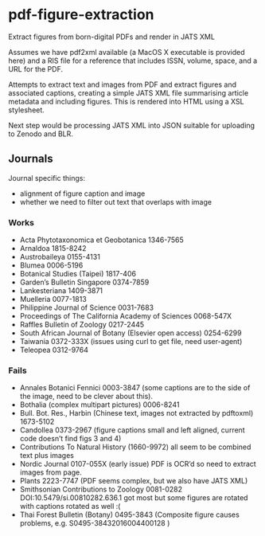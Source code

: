 # pdf-figure-extraction

Extract figures from born-digital PDFs and render in JATS XML


Assumes we have pdf2xml available (a MacOS X executable is provided here) and a RIS file for a reference that includes ISSN, volume, space, and a URL for the PDF.

Attempts to extract text and images from PDF and extract figures and associated captions, creating a simple JATS XML file summarising article metadata and including figures. This is rendered into HTML using a XSL stylesheet.

Next step would be processing JATS XML into JSON suitable for uploading to Zenodo and BLR.

## Journals

Journal specific things:
- alignment of figure caption and image
- whether we need to filter out text that overlaps with image

### Works
- Acta Phytotaxonomica et Geobotanica 1346-7565
- Arnaldoa 1815-8242
- Austrobaileya 0155-4131
- Blumea 0006-5196
- Botanical Studies (Taipei) 1817-406
- Garden’s Bulletin Singapore 0374-7859
- Lankesteriana 1409-3871
- Muelleria 0077-1813
- Philippine Journal of Science 0031-7683
- Proceedings of The California Academy of Sciences 0068-547X
- Raffles Bulletin of Zoology 0217-2445
- South African Journal of Botany (Elsevier open access) 0254-6299
- Taiwania 0372-333X (issues using curl to get file, need user-agent)
- Teleopea 0312-9764

### Fails

- Annales Botanici Fennici 0003-3847 (some captions are to the side of the image, need to be clever about this).
- Bothalia (complex multipart pictures) 0006-8241
- Bull. Bot. Res., Harbin (Chinese text, images not extracted by pdftoxml) 1673-5102
- Candollea 0373-2967 (figure captions small and left aligned, current code doesn’t find figs 3 and 4)
- Contributions To Natural History (1660-9972) all seem to be combined text plus images
- Nordic Journal 0107-055X (early issue) PDF is OCR’d so need to extract images from page. 
- Plants 2223-7747 (PDF seems complex, but we also have JATS XML)
- Smithsonian Contributions to Zoology 0081-0282 DOI:10.5479/si.00810282.636.1 got most but some figures are rotated with captions rotated as well :(
- Thai Forest Bulletin (Botany) 0495-3843 (Composite figure causes problems, e.g. S0495-38432016004400128 )






